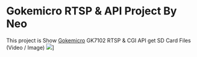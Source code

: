 # Gokemicro RTSP & API Project  By  Neo

This project is Show [Gokemicro](www.gokemicro.com) GK7102 RTSP  & CGI API get  SD Card Files (Video / Image)
 ![](https://i.imgur.com/wjrL3BV.gif)]
